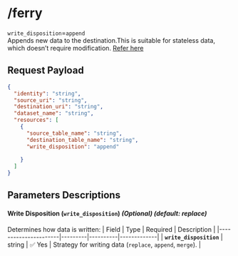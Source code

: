 # /ferry
`write_disposition`=`append` 
<br>
Appends new data to the destination.This is suitable for stateless data, which doesn’t require modification.
[Refer here](/guides/wd-append)

## Request Payload
```json
{
  "identity": "string",
  "source_uri": "string",
  "destination_uri": "string",
  "dataset_name": "string",
  "resources": [
    {
      "source_table_name": "string",
      "destination_table_name": "string",
      "write_disposition": "append"
      
    }
  ]
}
```

## Parameters Descriptions

#### **Write Disposition (`write_disposition`)** *(Optional)* *(default: replace)*
Determines how data is written:
| Field                | Type    | Required | Description |
|----------------------|---------|----------|-------------|
| **`write_disposition`** | string | ✅ Yes  | Strategy for writing data (`replace`, `append`, `merge`). |
